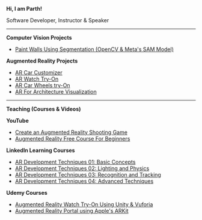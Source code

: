 **Hi, I am Parth!**

Software Developer, Instructor & Speaker

-----------------------------------------

**Computer Vision Projects**

- [Paint Walls Using Segmentation (OpenCV & Meta's SAM Model)](https://github.com/parthanand4054/Computer-Vision-Wall-Paint-Project)

**Augmented Reality Projects**

- [AR Car Customizer](https://www.youtube.com/watch?v=CrfjDmprlu4)
- [AR Watch Try-On](https://www.youtube.com/watch?v=_BU1yMAScxw)
- [AR Car Wheels try-On](https://youtu.be/6Cq1f6fRN3c?t=89)
- [AR For Architecture Visualization](https://www.youtube.com/watch?v=QFu6ARnc2-Y)

-----------------------------------------

**Teaching (Courses & Videos)** 

**YouTube**

- [Create an Augmented Reality Shooting Game](https://www.youtube.com/watch?v=jDj_UF8ke48&list=PL2hmCdxlIIut9MlDMN-FSLEIejZj9cuQX&pp=gAQBiAQB)
- [Augmented Reality Free Course For Beginners](https://www.youtube.com/watch?v=wmLXVrvLuK4&list=PL2hmCdxlIIusepITJMeykSqBVki0ea2HO&pp=gAQBiAQB)

**LinkedIn Learning Courses**

- [AR Development Techniques 01: Basic Concepts](https://www.linkedin.com/learning/ar-development-techniques-01-basic-concepts)
- [AR Development Techniques 02: Lighting and Physics](https://www.linkedin.com/learning/ar-development-techniques-02-lighting-and-physics)
- [AR Development Techniques 03: Recognition and Tracking](https://www.linkedin.com/learning/ar-development-techniques-03-recognition-and-tracking)
- [AR Development Techniques 04: Advanced Techniques](https://www.linkedin.com/learning/ar-development-techniques-04-advanced-techniques)

**Udemy Courses**

- [Augmented Reality Watch Try-On Using Unity & Vuforia](https://www.udemy.com/course/augmented-reality-watch-try-on-app-using-vuforia-unity/)
- [Augmented Reality Portal using Apple's ARKit](https://www.udemy.com/course/arkit-portal-learn-how-to-create-a-portal-using-arkit/)

